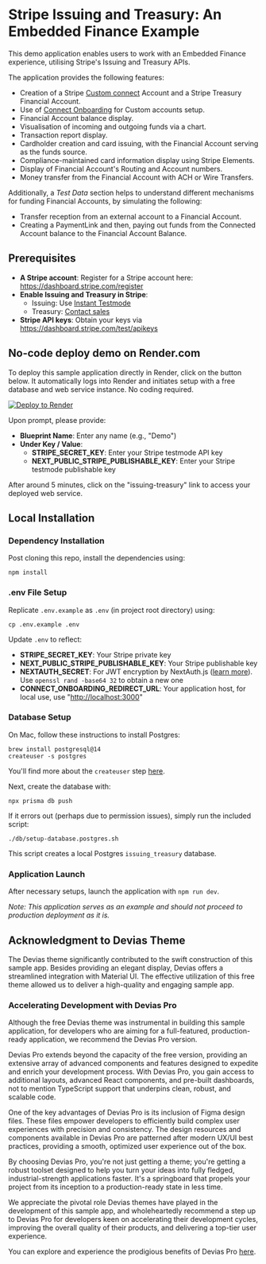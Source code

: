 # Stripe Issuing and Treasury: An Embedded Finance Example

This demo application enables users to work with an Embedded Finance experience, utilising Stripe's Issuing and Treasury APIs.

The application provides the following features:

- Creation of a Stripe [Custom connect](https://stripe.com/docs/connect/custom-accounts) Account and a Stripe Treasury Financial Account.
- Use of [Connect Onboarding](https://stripe.com/docs/connect/connect-onboarding) for Custom accounts setup.
- Financial Account balance display.
- Visualisation of incoming and outgoing funds via a chart.
- Transaction report display.
- Cardholder creation and card issuing, with the Financial Account serving as the funds source.
- Compliance-maintained card information display using Stripe Elements.
- Display of Financial Account's Routing and Account numbers.
- Money transfer from the Financial Account with ACH or Wire Transfers.

Additionally, a *Test Data* section helps to understand different mechanisms for funding Financial Accounts, by simulating the following:

- Transfer reception from an external account to a Financial Account.
- Creating a PaymentLink and then, paying out funds from the Connected Account balance to the Financial Account Balance.

## Prerequisites

- **A Stripe account**: Register for a Stripe account here: <https://dashboard.stripe.com/register>
- **Enable Issuing and Treasury in Stripe**:
  - Issuing: Use [Instant Testmode](https://dashboard.stripe.com/setup/issuing/activate)
  - Treasury: [Contact sales](https://go.stripe.global/treasury-inquiry)
- **Stripe API keys**: Obtain your keys via <https://dashboard.stripe.com/test/apikeys>

## No-code deploy demo on Render.com

To deploy this sample application directly in Render, click on the button below. It automatically logs into Render and
initiates setup with a free database and web service instance. No coding required.

[![Deploy to Render](https://render.com/images/deploy-to-render-button.svg)](https://render.com/deploy?repo=https://github.com/stripe-samples/issuing-treasury)

Upon prompt, please provide:

- **Blueprint Name**: Enter any name (e.g., "Demo")
- **Under Key / Value**:
  - **STRIPE_SECRET_KEY**: Enter your Stripe testmode API key
  - **NEXT_PUBLIC_STRIPE_PUBLISHABLE_KEY**: Enter your Stripe testmode publishable key

After around 5 minutes, click on the "issuing-treasury" link to access your deployed web service.

## Local Installation

### Dependency Installation

Post cloning this repo, install the dependencies using:

    npm install

### .env File Setup

Replicate `.env.example` as `.env` (in project root directory) using:

    cp .env.example .env

Update `.env` to reflect:

- **STRIPE_SECRET_KEY**: Your Stripe private key
- **NEXT_PUBLIC_STRIPE_PUBLISHABLE_KEY**: Your Stripe publishable key
- **NEXTAUTH_SECRET**: For JWT encryption by NextAuth.js ([learn more](https://next-auth.js.org/configuration/options#nextauth_secret)). Use `openssl rand -base64 32` to obtain a new one
- **CONNECT_ONBOARDING_REDIRECT_URL**: Your application host, for local use, use "<http://localhost:3000>"

### Database Setup

On Mac, follow these instructions to install Postgres:

    brew install postgresql@14
    createuser -s postgres

You'll find more about the `createuser` step [here](https://stackoverflow.com/a/15309551).

Next, create the database with:

    npx prisma db push

If it errors out (perhaps due to permission issues), simply run the included script:

    ./db/setup-database.postgres.sh

This script creates a local Postgres `issuing_treasury` database.

### Application Launch

After necessary setups, launch the application with `npm run dev`.

*Note: This application serves as an example and should not proceed to production deployment as it is.*

## Acknowledgment to Devias Theme

The Devias theme significantly contributed to the swift construction of this sample app. Besides providing an elegant display, Devias offers a streamlined integration with Material UI. The effective utilization of this free theme allowed us to deliver a high-quality and engaging sample app.

### Accelerating Development with Devias Pro

Although the free Devias theme was instrumental in building this sample application, for developers who are aiming for a full-featured, production-ready application, we recommend the Devias Pro version.

Devias Pro extends beyond the capacity of the free version, providing an extensive array of advanced components and features designed to expedite and enrich your development process. With Devias Pro, you gain access to additional layouts, advanced React components, and pre-built dashboards, not to mention TypeScript support that underpins clean, robust, and scalable code.

One of the key advantages of Devias Pro is its inclusion of Figma design files. These files empower developers to efficiently build complex user experiences with precision and consistency. The design resources and components available in Devias Pro are patterned after modern UX/UI best practices, providing a smooth, optimized user experience out of the box.

By choosing Devias Pro, you're not just getting a theme; you're getting a robust toolset designed to help you turn your ideas into fully fledged, industrial-strength applications faster. It's a springboard that propels your project from its inception to a production-ready state in less time.

We appreciate the pivotal role Devias themes have played in the development of this sample app, and wholeheartedly recommend a step up to Devias Pro for developers keen on accelerating their development cycles, improving the overall quality of their products, and delivering a top-tier user experience.

You can explore and experience the prodigious benefits of Devias Pro [here](https://material-kit-pro-react.devias.io/).
